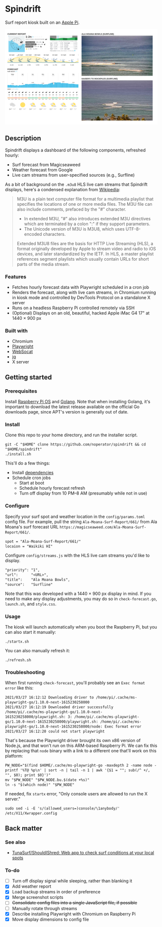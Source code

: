 # Spindrift

Surf report kiosk built on an [Apple Pi](https://imgur.com/gallery/4I8jm).

<div align="center">
  <kbd>
    <img src="screenshot.png" />
  </kbd>
</div>

## Description

Spindrift displays a dashboard of the following components, refreshed hourly:
- Surf forecast from Magicseaweed
- Weather forecast from Google
- Live cam streams from user-specified sources (e.g., Surfline)

As a bit of background on the `.m3u8` HLS live cam streams that Spindrift displays, here's a condensed explanation from [Wikipedia](https://en.wikipedia.org/wiki/M3U):
> M3U is a plain text computer file format for a multimedia playlist that specifies the locations of one or more media files. The M3U file can also include comments, prefaced by the "#" character.
> - In extended M3U, "#" also introduces extended M3U directives which are terminated by a colon ":" if they support parameters.
> - The Unicode version of M3U is M3U8, which uses UTF-8-encoded characters.
>
> Extended M3U8 files are the basis for HTTP Live Streaming (HLS), a format originally developed by Apple to stream video and radio to iOS devices, and later standardized by the IETF. In HLS, a master playlist references segment playlists which usually contain URLs for short parts of the media stream.

### Features

- Fetches hourly forecast data with Playwright scheduled in a cron job
- Renders the forecast, along with live cam streams, in Chromium running in kiosk mode and controlled by DevTools Protocol on a standalone X server
- Runs on a headless Raspberry Pi controlled remotely via SSH
- (Optional) Displays on an old, beautiful, hacked Apple iMac G4 17" at 1440 × 900 px

### Built with

- Chromium
- [Playwright](https://playwright.dev)
- [WebSocat](https://github.com/vi/websocat)
- [jq](https://github.com/stedolan/jq)
- X server

## Getting started

### Prerequisites

Install [Raspberry Pi OS](https://www.raspberrypi.org/software/) and [Golang](https://golang.org/doc/install). Note that when installing Golang, it's important to download the latest release available on the official Go downloads page, since APT's version is generally out of date.

### Install

Clone this repo to your home directory, and run the installer script.

```
git -C "$HOME" clone https://github.com/noperator/spindrift && cd "$HOME/spindrift"
./install.sh
```

This'll do a few things:
- Install [dependencies](#built-with)
- Schedule cron jobs
  - Start at boot
  - Schedule hourly forecast refresh
  - Turn off display from 10 PM–8 AM (presumably while not in use)

### Configure

Specify your surf spot and weather location in the `config/params.toml` config file. For example, pull the string `Ala-Moana-Surf-Report/661/` from Ala Moana's surf forecast URL `https://magicseaweed.com/Ala-Moana-Surf-Report/661/`.

```
spot = "Ala-Moana-Surf-Report/661/"
locaion = "Waikiki HI"
```

Configure `config/streams.js` with the HLS live cam streams you'd like to display.

```
"priority": "1",
"url":      "<URL>",
"title":    "Ala Moana Bowls",
"source":   "Surfline"
```

Note that this was developed with a 1440 × 900 px display in mind. If you need to make any display adjustments, you may do so in `check-forecast.go`, `launch.sh`, and `style.css`.

### Usage

The kiosk will launch automatically when you boot the Raspberry Pi, but you can also start it manually:

```
./startx.sh
```

You can also manually refresh it:

```
./refresh.sh
```

### Troubleshooting

When first running `check-forecast`, you'll probably see an `Exec format error` like this:

```
2021/03/27 16:12:12 Downloading driver to /home/pi/.cache/ms-playwright-go/1.10.0-next-1615230258000
2021/03/27 16:12:19 Downloaded driver successfully
/home/pi/.cache/ms-playwright-go/1.10.0-next-1615230258000/playwright.sh: 3: /home/pi/.cache/ms-playwright-go/1.10.0-next-1615230258000/playwright.sh: /home/pi/.cache/ms-playwright-go/1.10.0-next-1615230258000/node: Exec format error
2021/03/27 16:12:20 could not start playwright
```

That's because the Playwright driver brought its own x86 version of Node.js, and that won't run on this ARM-based Raspberry Pi. We can fix this by replacing that `node` binary with a link to a different one that'll work on this platform:

```
PW_NODE="$(find $HOME/.cache/ms-playwright-go -maxdepth 2 -name node -printf '%T@ %p\n' | sort -n | tail -n 1 | awk '{$1 = ""; sub(/^ +/, "", $0); print $0}')"
mv "$PW_NODE" "$PW_NODE.bu.$(date +%s)"
ln -s "$(which node)" "$PW_NODE"
```

If needed, fix `startx` error, "Only console users are allowed to run the X server."

```
sudo sed -i -E 's/(allowed_users=)console/\1anybody/' /etc/X11/Xwrapper.config
```

## Back matter

### See also

- [TunaSurf/ShouldIShred: Web app to check surf conditions at your local spots](https://github.com/TunaSurf/ShouldIShred)

### To-do

- [ ] Turn off display signal while sleeping, rather than blanking it
- [x] Add weather report
- [x] Load backup streams in order of preference
- [x] Merge screenshot scripts
- [ ] ~~Consolidate config files into a single JavaScript file, if possible~~
- [ ] Manually rotate through streams
- [x] Describe installing Playwright with Chromium on Raspberry Pi
- [x] Move display dimensions to config file
